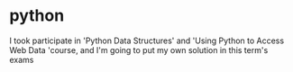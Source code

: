 # python
I took participate in  'Python Data Structures' and 'Using Python to Access Web Data
'course, 
and I'm going to put my own solution in this term's exams

